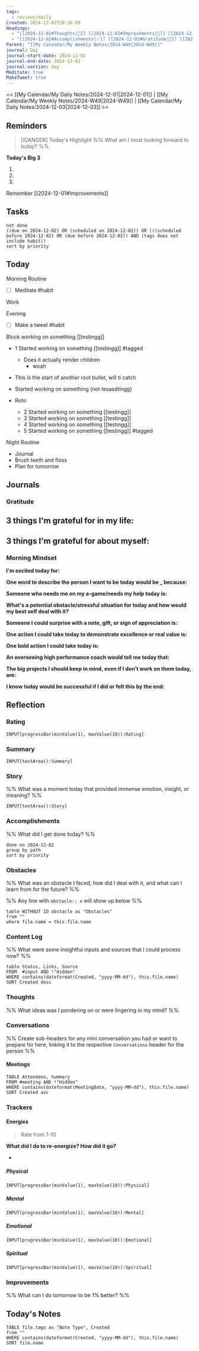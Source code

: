 ```yaml
---
tags:
  - reviews/daily
Created: 2024-12-02T20:16:09
Headings:
  - "[[2024-12-02#Thoughts|💭]] [[2024-12-02#Improvements|💪]] [[2024-12-02#Obstacles|🚧]]"
  - "[[2024-12-02#Accomplishments|✅]] [[2024-12-02#Gratitude|🙏]] [[2024-12-02#Content Log|📚]]"
Parent: "[[My Calendar/My Weekly Notes/2024-W49|2024-W49]]"
journal: Day
journal-start-date: 2024-12-02
journal-end-date: 2024-12-02
journal-section: day
Meditate: true
MakeTweet: true
---
```


<< [[My Calendar/My Daily Notes/2024-12-01|2024-12-01]] | [[My Calendar/My Weekly Notes/2024-W49|2024-W49]] | [[My Calendar/My Daily Notes/2024-12-03|2024-12-03]] >>

## Reminders

> [!DANGER] Today's Highlight
> %% What am I most looking forward to today? %%

**Today's Big 3**

1. 
2. 
3. 

Remember [[2024-12-01#Improvements]]

## Tasks

```tasks
not done
((due on 2024-12-02) OR (scheduled on 2024-12-02)) OR (((scheduled before 2024-12-02) OR (due before 2024-12-02)) AND (tags does not include habit))
sort by priority
```

## Today

Morning Routine
- [ ] Meditate #habit

Work

Evening
- [ ] Make a tweet #habit

Block working on something [[testingg]]

- 1 Started working on something [[testingg]] #tagged
	- Does it actually render children
		- woah
- This is the start of another root bullet, will ti catch

- Started working on something (not tesasdtingg)

- Roto
	- 2 Started working on something [[testingg]] 
	- 3 Started working on something [[testingg]] 
	- 4 Started working on something [[testingg]] 
	- 5 Started working on something [[testingg]] #tagged

Night Routine
- Journal
- Brush teeth and floss
- Plan for tomorrow

## Journals

### Gratitude

**3 things I'm grateful for in my life:**
- 

**3 things I'm grateful for about myself:**
- 

### Morning Mindset

**I'm excited today for:**

**One word to describe the person I want to be today would be \_ because:**

**Someone who needs me on my a-game/needs my help today is:**

**What's a potential obstacle/stressful situation for today and how would my best self deal with it?**

**Someone I could surprise with a note, gift, or sign of appreciation is:**

**One action I could take today to demonstrate excellence or real value is:**

**One bold action I could take today is:**

**An overseeing high performance coach would tell me today that:**

**The big projects I should keep in mind, even if I don't work on them today, are:**

**I know today would be successful if I did or felt this by the end:**

## Reflection

### Rating

```meta-bind
INPUT[progressBar(minValue(1), maxValue(10)):Rating]
```

### Summary

`INPUT[textArea():Summary]`
### Story

%% What was a moment today that provided immense emotion, insight, or meaning? %%

`INPUT[textArea():Story]`

### Accomplishments

%% What did I get done today? %%

```tasks
done on 2024-12-02
group by path
sort by priority
```

### Obstacles
%% What was an obstacle I faced, how did I deal with it, and what can I learn from for the future? %%

%% Any line with `obstacle:: x` will show up below %%
```dataview
table WITHOUT ID obstacle as "Obstacles"
from ""
where file.name = this.file.name
```
### Content Log
%% What were some insightful inputs and sources that I could process now? %%

```dataview
table Status, Links, Source
FROM  #input AND !"Hidden"
WHERE contains(dateformat(Created, "yyyy-MM-dd"), this.file.name)
SORT Created desc
```
### Thoughts
%% What ideas was I pondering on or were lingering in my mind? %%
### Conversations
%% Create sub-headers for any mini conversation you had or want to prepare for here, linking it to the respective `Conversations` header for the person %%
#### Meetings

```dataview
TABLE Attendees, Summary
FROM #meeting AND !"Hidden"
WHERE contains(dateformat(MeetingDate, "yyyy-MM-dd"), this.file.name)
SORT Created asc
```

### Trackers

#### Energies

> Rate from 1-10

**What did I do to re-energize? How did it go?**

- 

##### Physical

```meta-bind
INPUT[progressBar(minValue(1), maxValue(10)):Physical]
```

##### Mental

```meta-bind
INPUT[progressBar(minValue(1), maxValue(10)):Mental]
```

##### Emotional

```meta-bind
INPUT[progressBar(minValue(1), maxValue(10)):Emotional]
```

##### Spiritual

```meta-bind
INPUT[progressBar(minValue(1), maxValue(10)):Spiritual]
```

### Improvements
%% What can I do tomorrow to be 1% better? %%

## Today's Notes

```dataview
TABLE file.tags as "Note Type", Created
from ""
WHERE contains(dateformat(Created, "yyyy-MM-dd"), this.file.name)
SORT file.name
```
